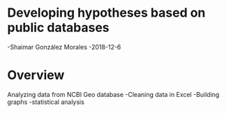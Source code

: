 # Developing hypotheses based on public databases

-Shaimar González Morales
-2018-12-6

# Overview
Analyzing data from NCBI Geo database
-Cleaning data in Excel
-Building graphs
-statistical analysis
